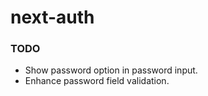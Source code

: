 # next-auth

### TODO

- Show password option in password input.
- Enhance password field validation.
